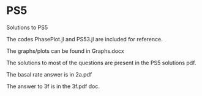 # PS5
Solutions to PS5

The codes PhasePlot.jl and PS53.jl are included for reference. 

The graphs/plots can be found in Graphs.docx

The solutions to most of the questions are present in the PS5 solutions pdf.

The basal rate answer is in 2a.pdf

The answer to 3f is in the 3f.pdf doc. 

